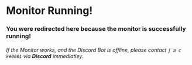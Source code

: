 # Monitor Running!

### You were redirected here because the monitor is successfully running!
###### If the Monitor works, and the Discord Bot is offline, please contact `j a c k#0001` via **Discord** immediatley.
